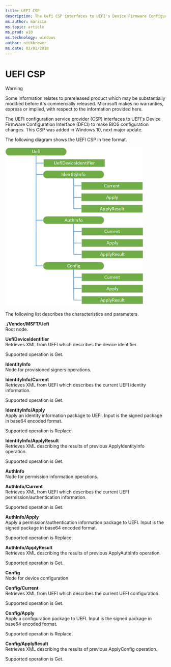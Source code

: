 ```yaml
---
title: UEFI CSP
description: The Uefi CSP interfaces to UEFI's Device Firmware Configuration Interface (DFCI) to make BIOS configuration changes.
ms.author: maricia
ms.topic: article
ms.prod: w10
ms.technology: windows
author: nickbrower
ms.date: 02/01/2018
---
```


# UEFI CSP


> [!WARNING]
> Some information relates to prereleased product which may be substantially modified before it's commercially released. Microsoft makes no warranties, express or implied, with respect to the information provided here.

The UEFI configuration service provider (CSP) interfaces to UEFI's Device Firmware Configuration Interface (DFCI) to make BIOS configuration changes. This CSP was added in Windows 10, next major update.

The following diagram shows the UEFI CSP in tree format.

![Uefi CSP diagram](images/provisioning-csp-uefi.png)

The following list describes the characteristics and parameters.

<a href="" id="uefi"></a>**./Vendor/MSFT/Uefi**  
Root node.

<a href="" id="uefideviceidentifier"></a>**UefiDeviceIdentifier**  
Retrieves XML from UEFI which describes the device identifier.

Supported operation is Get.

<a href="" id="identityinfo"></a>**IdentityInfo**  
Node for provisioned signers operations.


<a href="" id="identityinfo-current"></a>**IdentityInfo/Current**  
Retrieves XML from UEFI which describes the current UEFI identity information.

Supported operation is Get.

<a href="" id="identityinfo-apply"></a>**IdentityInfo/Apply**  
Apply an identity information package to UEFI. Input is the signed package in base64 encoded format.

Supported operation is Replace.

<a href="" id="identityinfo-applyresult"></a>**IdentityInfo/ApplyResult**  
Retrieves XML describing the results of previous ApplyIdentityInfo operation.

Supported operation is Get.

<a href="" id="authinfo"></a>**AuthInfo**  
Node for permission information operations.

<a href="" id="authinfo-current"></a>**AuthInfo/Current**  
Retrieves XML from UEFI which describes the current UEFI permission/authentication information.

Supported operation is Get.

<a href="" id="authinfo-apply"></a>**AuthInfo/Apply**  
Apply a permission/authentication information package to UEFI. Input is the signed package in base64 encoded format.

Supported operation is Replace.

<a href="" id="authinfo-applyresult"></a>**AuthInfo/ApplyResult**  
Retrieves XML describing the results of previous ApplyAuthInfo operation.

Supported operation is Get.

<a href="" id="config"></a>**Config**  
Node for device configuration

<a href="" id="config-current"></a>**Config/Current**  
Retrieves XML from UEFI which describes the current UEFI configuration.

Supported operation is Get.

<a href="" id="config-apply"></a>**Config/Apply**  
Apply a configuration package to UEFI. Input is the signed package in base64 encoded format.

Supported operation is Replace.

<a href="" id="config-applyresult"></a>**Config/ApplyResult**  
Retrieves XML describing the results of previous ApplyConfig operation.

Supported operation is Get.
